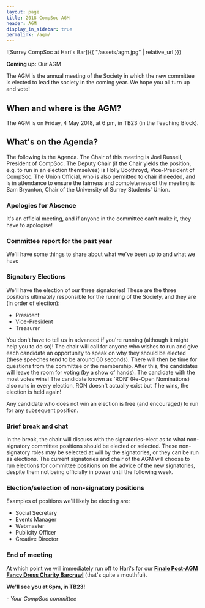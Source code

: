 ```yaml
---
layout: page
title: 2018 CompSoc AGM
header: AGM
display_in_sidebar: true
permalink: /agm/
---
```


![Surrey CompSoc at Hari's Bar]({{ "/assets/agm.jpg" | relative_url }})

**Coming up:** Our AGM

The AGM is the annual meeting of the Society in which the new committee is elected to lead the society in the coming year. We hope you all turn up and vote!

## When and where is the AGM?

The AGM is on Friday, 4 May 2018, at 6 pm, in TB23 (in the Teaching Block).

## What's on the Agenda?

The following is the Agenda. The Chair of this meeting is Joel Russell, President of CompSoc. The Deputy Chair (if the Chair yields the position, e.g. to run in an election themselves) is Holly Boothroyd, Vice-President of CompSoc. The Union Official, who is also permitted to chair if needed, and is in attendance to ensure the fairness and completeness of the meeting is Sam Bryanton, Chair of the University of Surrey Students' Union.

### Apologies for Absence

It's an official meeting, and if anyone in the committee can't make it, they have to apologise!

### Committee report for the past year

We'll have some things to share about what we've been up to and what we have

### Signatory Elections

We'll have the election of our three signatories! These are the three positions ultimately responsible for the running of the Society, and they are (in order of election):

- President
- Vice-President
- Treasurer

You don't have to tell us in advanced if you're running (although it might help you to do so)! The chair will call for anyone who wishes to run and give each candidate an opportunity to speak on why they should be elected (these speeches tend to be around 60 seconds). There will then be time for questions from the committee or the membership. After this, the candidates will leave the room for voting (by a show of hands). The candidate with the most votes wins! The candidate known as 'RON' (Re-Open Nominations) also runs in every election, RON doesn't actually exist but if he wins, the election is held again!

Any candidate who does not win an election is free (and encouraged) to run for any subsequent position.

### Brief break and chat

In the break, the chair will discuss with the signatories-elect as to what non-signatory committee positions should be elected or selected. These non-signatory roles may be selected at will by the signatories, or they can be run as elections. The current signatories and chair of the AGM will choose to run elections for committee positions on the advice of the new signatories, despite them not being officially in power until the following week.

### Election/selection of non-signatory positions

Examples of positions we'll likely be electing are:

- Social Secretary
- Events Manager
- Webmaster
- Publicity Officer
- Creative Director

### End of meeting

At which point we will immediately run off to Hari's for our **[Finale Post-AGM Fancy Dress Charity Barcrawl](/barcrawl)** (that's quite a mouthful).

**We'll see you at 6pm, in TB23!**

*- Your CompSoc committee*

